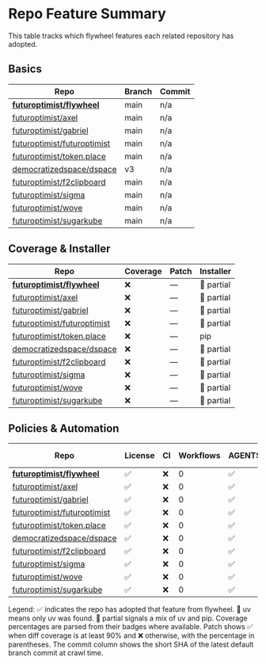 # Repo Feature Summary

This table tracks which flywheel features each related repository has adopted.

<!-- spellchecker: disable -->
## Basics
| Repo | Branch | Commit |
| ---- | ------ | ------ |
| **[futuroptimist/flywheel](https://github.com/futuroptimist/flywheel)** | main | n/a |
| [futuroptimist/axel](https://github.com/futuroptimist/axel) | main | n/a |
| [futuroptimist/gabriel](https://github.com/futuroptimist/gabriel) | main | n/a |
| [futuroptimist/futuroptimist](https://github.com/futuroptimist/futuroptimist) | main | n/a |
| [futuroptimist/token.place](https://github.com/futuroptimist/token.place) | main | n/a |
| [democratizedspace/dspace](https://github.com/democratizedspace/dspace) | v3 | n/a |
| [futuroptimist/f2clipboard](https://github.com/futuroptimist/f2clipboard) | main | n/a |
| [futuroptimist/sigma](https://github.com/futuroptimist/sigma) | main | n/a |
| [futuroptimist/wove](https://github.com/futuroptimist/wove) | main | n/a |
| [futuroptimist/sugarkube](https://github.com/futuroptimist/sugarkube) | main | n/a |

## Coverage & Installer
| Repo | Coverage | Patch | Installer |
| ---- | -------- | ----- | --------- |
| **[futuroptimist/flywheel](https://github.com/futuroptimist/flywheel)** | ❌ | — | 🔶 partial |
| [futuroptimist/axel](https://github.com/futuroptimist/axel) | ❌ | — | 🔶 partial |
| [futuroptimist/gabriel](https://github.com/futuroptimist/gabriel) | ❌ | — | 🔶 partial |
| [futuroptimist/futuroptimist](https://github.com/futuroptimist/futuroptimist) | ❌ | — | 🔶 partial |
| [futuroptimist/token.place](https://github.com/futuroptimist/token.place) | ❌ | — | pip |
| [democratizedspace/dspace](https://github.com/democratizedspace/dspace) | ❌ | — | 🔶 partial |
| [futuroptimist/f2clipboard](https://github.com/futuroptimist/f2clipboard) | ❌ | — | 🔶 partial |
| [futuroptimist/sigma](https://github.com/futuroptimist/sigma) | ❌ | — | 🔶 partial |
| [futuroptimist/wove](https://github.com/futuroptimist/wove) | ❌ | — | 🔶 partial |
| [futuroptimist/sugarkube](https://github.com/futuroptimist/sugarkube) | ❌ | — | 🔶 partial |

## Policies & Automation
| Repo | License | CI | Workflows | AGENTS.md | Code of Conduct | Contributing | Pre-commit |
| ---- | ------- | -- | --------- | --------- | --------------- | ------------ | ---------- |
| **[futuroptimist/flywheel](https://github.com/futuroptimist/flywheel)** | ✅ | ❌ | 0 | ✅ | ✅ | ✅ | ✅ |
| [futuroptimist/axel](https://github.com/futuroptimist/axel) | ✅ | ❌ | 0 | ✅ | ✅ | ✅ | ✅ |
| [futuroptimist/gabriel](https://github.com/futuroptimist/gabriel) | ✅ | ❌ | 0 | ✅ | ✅ | ✅ | ✅ |
| [futuroptimist/futuroptimist](https://github.com/futuroptimist/futuroptimist) | ✅ | ❌ | 0 | ✅ | ✅ | ✅ | ✅ |
| [futuroptimist/token.place](https://github.com/futuroptimist/token.place) | ✅ | ❌ | 0 | ✅ | ✅ | ❌ | ✅ |
| [democratizedspace/dspace](https://github.com/democratizedspace/dspace) | ✅ | ❌ | 0 | ✅ | ✅ | ✅ | ❌ |
| [futuroptimist/f2clipboard](https://github.com/futuroptimist/f2clipboard) | ✅ | ❌ | 0 | ✅ | ✅ | ✅ | ✅ |
| [futuroptimist/sigma](https://github.com/futuroptimist/sigma) | ✅ | ❌ | 0 | ✅ | ✅ | ✅ | ✅ |
| [futuroptimist/wove](https://github.com/futuroptimist/wove) | ✅ | ❌ | 0 | ✅ | ✅ | ✅ | ✅ |
| [futuroptimist/sugarkube](https://github.com/futuroptimist/sugarkube) | ✅ | ❌ | 0 | ✅ | ❌ | ❌ | ✅ |

Legend: ✅ indicates the repo has adopted that feature from flywheel. 🚀 uv means only uv was found. 🔶 partial signals a mix of uv and pip. Coverage percentages are parsed from their badges where available. Patch shows ✅ when diff coverage is at least 90% and ❌ otherwise, with the percentage in parentheses. The commit column shows the short SHA of the latest default branch commit at crawl time.
